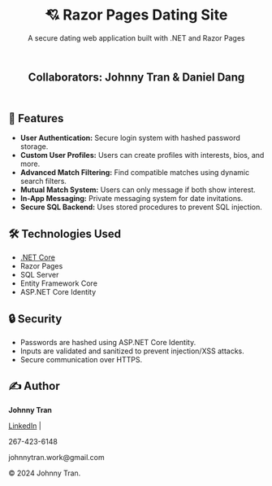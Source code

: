 <body>

<header>
  <h1>💘 Razor Pages Dating Site</h1>
  <p>A secure dating web application built with .NET and Razor Pages</p>
</header>

<header>
  <h2>Collaborators: Johnny Tran & Daniel Dang</h2>
</header>

<main>
  <section>
    <h2>🔐 Features</h2>
    <ul>
      <li><strong>User Authentication:</strong> Secure login system with hashed password storage.</li>
      <li><strong>Custom User Profiles:</strong> Users can create profiles with interests, bios, and more.</li>
      <li><strong>Advanced Match Filtering:</strong> Find compatible matches using dynamic search filters.</li>
      <li><strong>Mutual Match System:</strong> Users can only message if both show interest.</li>
      <li><strong>In-App Messaging:</strong> Private messaging system for date invitations.</li>
      <li><strong>Secure SQL Backend:</strong> Uses stored procedures to prevent SQL injection.</li>
    </ul>
  </section>

  <section>
    <h2>🛠️ Technologies Used</h2>
    <ul>
      <li><a href="https://dotnet.microsoft.com/en-us/" target="_blank">.NET Core</a></li>
      <li>Razor Pages</li>
      <li>SQL Server</li>
      <li>Entity Framework Core</li>
      <li>ASP.NET Core Identity</li>
    </ul>
  </section>

  <section>
    <h2>🔒 Security</h2>
    <ul>
      <li>Passwords are hashed using ASP.NET Core Identity.</li>
      <li>Inputs are validated and sanitized to prevent injection/XSS attacks.</li>
      <li>Secure communication over HTTPS.</li>
    </ul>
  </section>

  <section>
    <h2>✍️ Author</h2>
    <p><strong>Johnny Tran</strong></p>
    <p><a href="https://www.linkedin.com/in/johnny-tran-66247b250/" target="_blank">LinkedIn</a> | 
    <p>267-423-6148</p>
    <p>johnnytran.work@gmail.com</p>
  </section>

</main>

<footer>
  &copy; 2024 Johnny Tran.
</footer>

</body>
</html>
